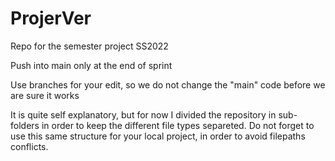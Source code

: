 # ProjerVer
Repo for the semester project SS2022

Push into main only at the end of sprint

Use branches for your edit, so we do not change the "main" code before we are sure it works

It is quite self explanatory, but for now I divided the repository in sub-folders in order to keep the different file types separeted. Do not forget to use this same structure for your local project, in order to avoid filepaths conflicts.
